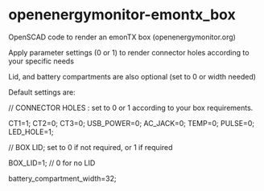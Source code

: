 openenergymonitor-emontx_box
============================

OpenSCAD code to render an emonTX box (openenergymonitor.org)

Apply parameter settings (0 or 1) to render connector holes according to your specific needs

Lid, and battery compartments are also optional  (set to 0 or width needed)


Default settings are:

// CONNECTOR HOLES : set to 0 or 1 according to your box requirements.

CT1=1;
CT2=0;
CT3=0;
USB_POWER=0;
AC_JACK=0;
TEMP=0;
PULSE=0;
LED_HOLE=1;

// BOX LID; set to 0 if not required, or 1 if required

BOX_LID=1;  				// 0 for no LID

battery_compartment_width=32;
